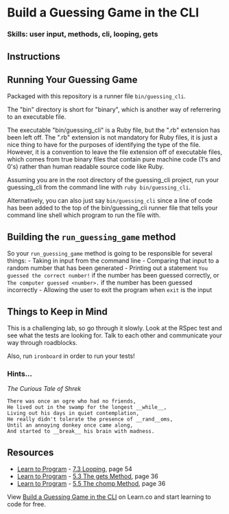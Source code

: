 # Build a Guessing Game in the CLI

### Skills: user input, methods, cli, looping, gets

## Instructions

## Running Your Guessing Game

Packaged with this repository is a runner file `bin/guessing_cli`.

The "bin" directory is short for "binary", which is another way of referrering to an executable file.

The executable "bin/guessing_cli" is a Ruby file, but the ".rb" extension has
been left off. The ".rb" extension is not mandatory for Ruby files, it
is just a nice thing to have for the purposes of identifying the type of
the file. However, it is a convention to leave the file extension off of
executable files, which comes from true binary files that contain pure
machine code (1's and 0's) rather than human readable source code like
Ruby.

Assuming you are in the root directory of the guessing_cli project, run your guessing_cli from the command line with `ruby bin/guessing_cli`.

Alternatively, you can also just say `bin/guessing_cli` since a line of
code has been added to the top of the bin/guessing_cli runner file that tells
your command line shell which program to run the file with.

## Building the `run_guessing_game` method

So your `run_guessing_game` method is going to be responsible for several things:
    - Taking in input from the command line
    - Comparing that input to a random number that has been generated
    - Printing out a statement `You guessed the correct number!` if the number has been guessed correctly, or `The computer guessed <number>.` if the number has been guessed incorrectly
    - Allowing the user to exit the program when `exit` is the input

## Things to Keep in Mind

This is a challenging lab, so go through it slowly. Look at the RSpec test and see what the tests are looking for. Talk to each other and communicate your way through roadblocks.

Also, run `ironboard` in order to run your tests!

### Hints...

_The Curious Tale of Shrek_

```
There was once an ogre who had no friends,
He lived out in the swamp for the longest __while__,
Living out his days in quiet contemplation,
He really didn't tolerate the presence of __rand__oms,
Until an annoying donkey once came along,
And started to __break__ his brain with madness.
```

## Resources
* [Learn to Program](http://books.flatironschool.com/books/43) - [7.3 Looping](http://books.flatironschool.com/books/43?page=54), page 54
* [Learn to Program](http://books.flatironschool.com/books/43?) - [5.3 The gets Method](http://books.flatironschool.com/books/43?page=36), page 36
* [Learn to Program](http://books.flatironschool.com/books/43?) - [5.5 The chomp Method](http://books.flatironschool.com/books/43?page=36), page 36

<p data-visibility='hidden'>View <a href='https://learn.co/lessons/guessing-cli' title='Build a Guessing Game in the CLI'>Build a Guessing Game in the CLI</a> on Learn.co and start learning to code for free.</p>
